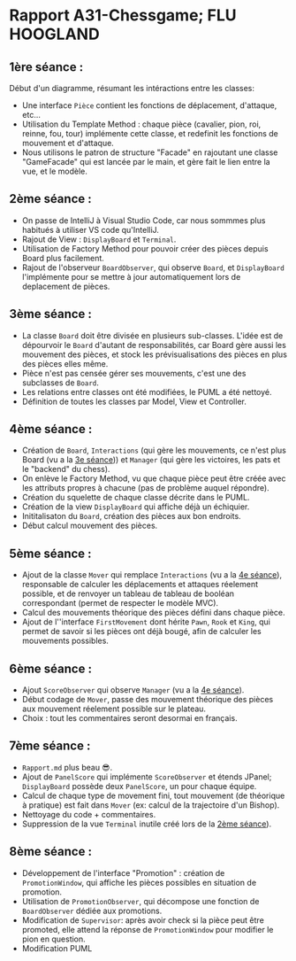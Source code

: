 # Rapport A31-Chessgame; FLU HOOGLAND

## 1ère séance :

Début d'un diagramme, résumant les intéractions entre les classes:

- Une interface `Pièce` contient les fonctions de déplacement, d'attaque, etc...
- Utilisation du Template Method : chaque pièce (cavalier, pion, roi, reinne, fou, tour) implémente cette classe, et redefinit les fonctions de mouvement et d'attaque.
- Nous utilisons le patron de structure "Facade" en rajoutant une classe "GameFacade" qui est lancée par le main, et gère fait le lien entre la vue, et le modèle.

## 2ème séance :

- On passe de IntelliJ à Visual Studio Code, car nous sommmes plus habitués à utiliser VS code qu'IntelliJ.
- Rajout de View : `DisplayBoard` et `Terminal`.
- Utilisation de Factory Method pour pouvoir créer des pièces depuis Board plus facilement.
- Rajout de l'observeur `BoardObserver`, qui observe `Board`, et `DisplayBoard` l'implémente pour se mettre à jour automatiquement lors de deplacement de pièces.

## 3ème séance :

- La classe `Board` doit être divisée en plusieurs sub-classes. L'idée est de dépourvoir le `Board` d'autant de responsabilités, car Board gère aussi les mouvement des pièces, et stock les prévisualisations des pièces en plus des pièces elles même.
- Pièce n'est pas censée gérer ses mouvements, c'est une des subclasses de `Board`.
- Les relations entre classes ont été modifiées, le PUML a été nettoyé.
- Définition de toutes les classes par Model, View et Controller.

## 4ème séance :

- Création de `Board`, `Interactions` (qui gère les mouvements, ce n'est plus Board (vu a la [3e séance](#3e-séance))) et `Manager` (qui gère les victoires, les pats et le "backend" du chess).
- On enlève le Factory Method, vu que chaque pièce peut être créée avec les attributs propres à chacune (pas de problème auquel répondre).
- Création du squelette de chaque classe décrite dans le PUML.
- Création de la view `DisplayBoard` qui affiche déjà un échiquier.
- Inititalisaton du `Board`, création des pièces aux bon endroits.
- Début calcul mouvement des pièces.

## 5ème séance :

- Ajout de la classe `Mover` qui remplace `Interactions` (vu a la [4e séance](#4e-séance)), responsable de calculer les déplacements et attaques réelement possible, et de renvoyer un tableau de tableau de booléan correspondant (permet de respecter le modèle MVC).
- Calcul des mouvements théorique des pièces défini dans chaque pièce.
- Ajout de l''interface `FirstMovement` dont hérite `Pawn`, `Rook` et `King`, qui permet de savoir si les pièces ont déjà bougé, afin de calculer les mouvements possibles.

## 6ème séance :

- Ajout `ScoreObserver` qui observe `Manager` (vu a la [4e séance](#4e-séance)).
- Début codage de `Mover`, passe des mouvement théorique des pièces aux mouvement réelement possible sur le plateau.
- Choix : tout les commentaires seront desormai en français.

## 7ème séance :

- `Rapport.md` plus beau 😎.
- Ajout de `PanelScore` qui implémente `ScoreObserver` et étends JPanel; `DisplayBoard` possède deux `PanelScore`, un pour chaque équipe.
- Calcul de chaque type de movement fini, tout mouvement (de théorique à pratique) est fait dans `Mover` (ex: calcul de la trajectoire d'un Bishop).
- Nettoyage du code + commentaires.
- Suppression de la vue `Terminal` inutile créé lors de la [2ème séance](#2ème-séance)).

## 8ème séance :

- Développement de l'interface "Promotion" : création de `PromotionWindow`, qui affiche les pièces possibles en situation de promotion.
- Utilisation de `PromotionObserver`, qui décompose une fonction de `BoardObserver` dédiée aux promotions.
- Modification de `Supervisor`: après avoir check si la pièce peut être promoted, elle attend la réponse de `PromotionWindow` pour modifier le pion en question.
- Modification PUML
